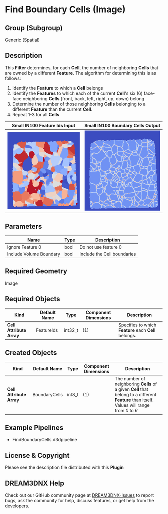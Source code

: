 # Find Boundary Cells (Image)


## Group (Subgroup)

Generic (Spatial)

## Description

This **Filter** determines, for each **Cell**, the number of neighboring **Cells** that are owned by a different **Feature**.  The algorithm for determining this is as follows: 

1. Identify the **Feature** to which a **Cell** belongs
2. Identify the **Features** to which each of the current **Cell**'s six (6) face-face neighboring **Cells** (front, back, left, right, up, down) belong
3. Determine the number of those neighboring **Cells** belonging to a different **Feature** than the current **Cell**. 
4. Repeat 1-3 for all **Cells**


| Small IN100 Feature Ids Input | Small IN100 Boundary Cells Output |
|--|--|
| ![Feature Ids](Images/FindBoundaryCellsInput.png) | ![Boundary Cells](Images/FindBoundaryCellsOutput.png) |

## Parameters

| Name             | Type | Description |
|------------------|------|-------------|
| Ignore Feature 0 | bool | Do not use feature 0 |
| Include Volume Boundary | bool | Include the Cell boundaries |

## Required Geometry

Image 

## Required Objects

| Kind | Default Name | Type | Component Dimensions | Description |
|------|--------------|------|----------------------|-------------|
| **Cell Attribute Array** | FeatureIds | int32_t | (1) | Specifies to which **Feature** each **Cell** belongs. |

## Created Objects

| Kind | Default Name | Type | Component Dimensions | Description |
|------|--------------|------|----------------------|-------------|
| **Cell Attribute Array** | BoundaryCells | int8_t | (1) | The number of neighboring **Cells** of a given **Cell** that belong to a different **Feature** than itself. Values will range from *0* to *6* |

## Example Pipelines 

+ FindBoundaryCells.d3dpipeline

## License & Copyright

Please see the description file distributed with this **Plugin**

## DREAM3DNX Help

Check out our GitHub community page at [DREAM3DNX-Issues](https://github.com/BlueQuartzSoftware/DREAM3DNX-Issues) to report bugs, ask the community for help, discuss features, or get help from the developers.


